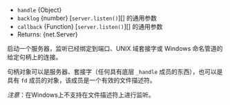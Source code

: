 <!-- YAML
added: v0.5.10
-->

* `handle` {Object}
* `backlog` {number} [`server.listen()`][] 的通用参数
* `callback` {Function} [`server.listen()`][] 的通用参数
* Returns: {net.Server}

启动一个服务器，监听已经绑定到端口、UNIX 域套接字或 Windows 命名管道的给定句柄上的连接。

句柄对象可以是服务器、套接字（任何具有底层 `_handle` 成员的东西），也可以是具有 `fd` 成员的对象，该成员是一个有效的文件描述符。

*注意*：在Windows上不支持在文件描述符上进行监听。
